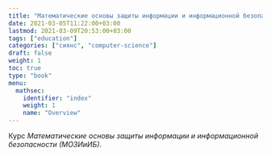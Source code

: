 ```yaml
---
title: "Математические основы защиты информации и информационной безопасности"
date: 2021-03-05T11:22:00+03:00
lastmod: 2021-03-09T20:53:00+03:00
tags: ["education"]
categories: ["сиянс", "computer-science"]
draft: false
weight: 1
toc: true
type: "book"
menu:
  mathsec:
    identifier: "index"
    weight: 1
    name: "Overview"
---
```


Курс _Математические основы защиты информации и информационной безопасности (МОЗИиИБ)_.

